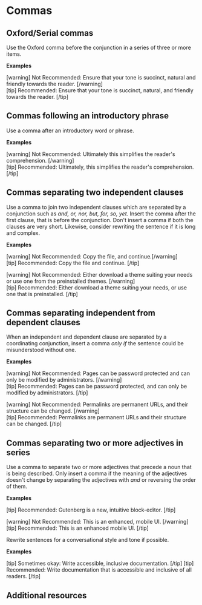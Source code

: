 # Commas

## Oxford/Serial commas

Use the Oxford comma before the conjunction in a series of three or more items.

**Examples**

[warning] Not Recommended: Ensure that your tone is succinct, natural and friendly towards the reader. [/warning]  
[tip] Recommended: Ensure that your tone is succinct, natural, and friendly towards the reader. [/tip]

## Commas following an introductory phrase

Use a comma after an introductory word or phrase.

**Examples**

[warning] Not Recommended: Ultimately this simplifies the reader's comprehension. [/warning]  
[tip] Recommended: Ultimately, this simplifies the reader's comprehension. [/tip]

## Commas separating two independent clauses

Use a comma to join two independent clauses which are separated by a conjunction such as *and, or, nor, but, for, so, yet.* Insert the comma after the first clause, that is before the conjunction. Don't insert a comma if both the clauses are very short. Likewise, consider rewriting the sentence if it is long and complex.

**Examples**

[warning] Not Recommended: Copy the file, and continue.[/warning]  
[tip] Recommended: Copy the file and continue. [/tip]

[warning] Not Recommended: Either download a theme suiting your needs or use one from the preinstalled themes. [/warning]  
[tip] Recommended: Either download a theme suiting your needs, or use one that is preinstalled. [/tip]

## Commas separating independent from dependent clauses

When an independent and dependent clause are separated by a coordinating conjunction, insert a comma *only if* the sentence could be misunderstood without one.

**Examples**

[warning] Not Recommended: Pages can be password protected and can only be modified by administrators. [/warning]  
[tip] Recommended: Pages can be password protected, and can only be modified by administrators. [/tip]

[warning] Not Recommended: Permalinks are permanent URLs, and their structure can be changed. [/warning]  
[tip] Recommended: Permalinks are permanent URLs and their structure can be changed. [/tip]

## Commas separating two or more adjectives in series

Use a comma to separate two or more adjectives that precede a noun that is being described. Only insert a comma if the meaning of the adjectives doesn't change by separating the adjectives with *and* or reversing the order of them.

**Examples**

[tip] Recommended: Gutenberg is a new, intuitive block-editor. [/tip]  

[warning] Not Recommended: This is an enhanced, mobile UI. [/warning]  
[tip] Recommended: This is an enhanced mobile UI. [/tip]

Rewrite sentences for a conversational style and tone if possible.

**Examples**

[tip] Sometimes okay: Write accessible, inclusive documentation. [/tip]
[tip] Recommended: Write documentation that is accessible and inclusive of all readers. [/tip]  

## Additional resources
